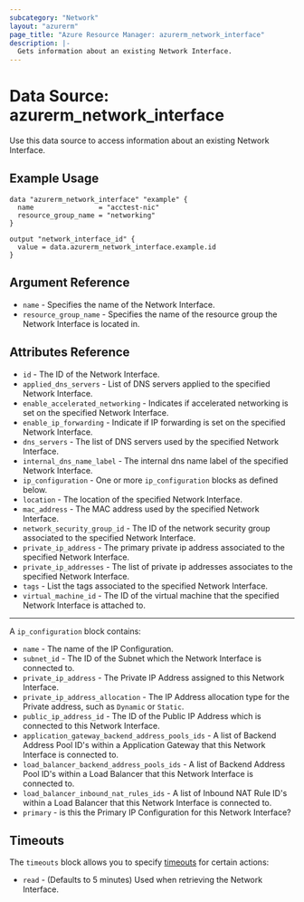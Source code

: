 ```yaml
---
subcategory: "Network"
layout: "azurerm"
page_title: "Azure Resource Manager: azurerm_network_interface"
description: |-
  Gets information about an existing Network Interface.
---
```


# Data Source: azurerm_network_interface

Use this data source to access information about an existing Network Interface.

## Example Usage

```hcl
data "azurerm_network_interface" "example" {
  name                = "acctest-nic"
  resource_group_name = "networking"
}

output "network_interface_id" {
  value = data.azurerm_network_interface.example.id
}
```

## Argument Reference


* `name` - Specifies the name of the Network Interface.
* `resource_group_name` - Specifies the name of the resource group the Network Interface is located in.

## Attributes Reference

* `id` - The ID of the Network Interface.
* `applied_dns_servers` - List of DNS servers applied to the specified Network Interface.
* `enable_accelerated_networking` - Indicates if accelerated networking is set on the specified Network Interface.
* `enable_ip_forwarding` - Indicate if IP forwarding is set on the specified Network Interface.
* `dns_servers` - The list of DNS servers used by the specified Network Interface.
* `internal_dns_name_label` - The internal dns name label of the specified Network Interface.
* `ip_configuration` - One or more `ip_configuration` blocks as defined below.
* `location` - The location of the specified Network Interface.
* `mac_address` - The MAC address used by the specified Network Interface.
* `network_security_group_id` - The ID of the network security group associated to the specified Network Interface.
* `private_ip_address` - The primary private ip address associated to the specified Network Interface.
* `private_ip_addresses` - The list of private ip addresses associates to the specified Network Interface.
* `tags` - List the tags associated to the specified Network Interface.
* `virtual_machine_id` - The ID of the virtual machine that the specified Network Interface is attached to.

---

A `ip_configuration` block contains:

* `name` - The name of the IP Configuration.
* `subnet_id` - The ID of the Subnet which the Network Interface is connected to.
* `private_ip_address` - The Private IP Address assigned to this Network Interface.
* `private_ip_address_allocation` - The IP Address allocation type for the Private address, such as `Dynamic` or `Static`.
* `public_ip_address_id` - The ID of the Public IP Address which is connected to this Network Interface.
* `application_gateway_backend_address_pools_ids` - A list of Backend Address Pool ID's within a Application Gateway that this Network Interface is connected to.
* `load_balancer_backend_address_pools_ids` - A list of Backend Address Pool ID's within a Load Balancer that this Network Interface is connected to.
* `load_balancer_inbound_nat_rules_ids` - A list of Inbound NAT Rule ID's within a Load Balancer that this Network Interface is connected to.
* `primary` - is this the Primary IP Configuration for this Network Interface?

## Timeouts

The `timeouts` block allows you to specify [timeouts](https://www.terraform.io/docs/configuration/resources.html#timeouts) for certain actions:

* `read` - (Defaults to 5 minutes) Used when retrieving the Network Interface.
